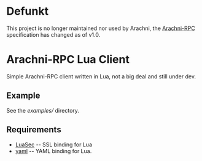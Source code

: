 # Defunkt

This project is no longer maintained nor used by Arachni, the [Arachni-RPC](http://github.com/Arachni/arachni-rpc) specification has changed as of v1.0.

# Arachni-RPC Lua Client

Simple Arachni-RPC client written in Lua, not a big deal and still under dev.

## Example

See the <em>examples/</em> directory.

## Requirements

 * [LuaSec](http://www.inf.puc-rio.br/~brunoos/luasec/) -- SSL binding for Lua
 * [yaml](http://yaml.luaforge.net/) -- YAML binding for Lua.

